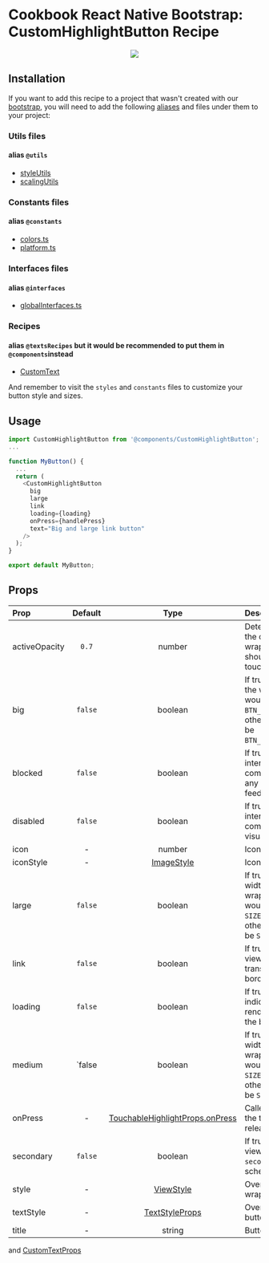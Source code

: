# Cookbook React Native Bootstrap: CustomHighlightButton Recipe

<p align="center">
  <img src="https://raw.githubusercontent.com/Wolox/frontend-cookbook/master/cookbook-react-native/recipes/buttons/custom-highlight-button/recipe.gif">
</p>

## Installation

If you want to add this recipe to a project that wasn't created with our [bootstrap](https://github.com/Wolox/wolmo-bootstrap-react-native), you will need to add the following [aliases](https://github.com/tleunen/babel-plugin-module-resolver#readme) and files under them to your project:

### Utils files
#### alias `@utils`

* [styleUtils](https://github.com/Wolox/wolmo-bootstrap-react-native/blob/master/generators/app/templates/src/utils/styleUtils.ts)
* [scalingUtils](https://github.com/Wolox/wolmo-bootstrap-react-native/blob/master/generators/app/templates/src/utils/scalingUtils.ts)

### Constants files
#### alias `@constants`

* [colors.ts](https://github.com/Wolox/wolmo-bootstrap-react-native/blob/master/generators/app/templates/src/constants/colors.ts)
* [platform.ts](https://github.com/Wolox/wolmo-bootstrap-react-native/blob/master/generators/app/templates/src/constants/platform.ts)

### Interfaces files
#### alias `@interfaces`

* [globalInterfaces.ts](https://github.com/Wolox/wolmo-bootstrap-react-native/blob/master/generators/app/templates/src/interfaces/globalInterfaces.ts)

### Recipes
#### alias `@textsRecipes` but it would be recommended to put them in `@components`instead

* [CustomText](https://github.com/Wolox/frontend-cookbook/master/cookbook-react-native/recipes/texts/custom-text#readme)

And remember to visit the `styles` and `constants` files to customize your button style and sizes.

## Usage

``` ts
import CustomHighlightButton from '@components/CustomHighlightButton';
...

function MyButton() {
  ...
  return (
    <CustomHighlightButton
      big
      large
      link
      loading={loading}
      onPress={handlePress}
      text="Big and large link button"
    />
  );
}

export default MyButton;
```

## Props

| Prop  | Default  | Type | Description |
| :------------ |:---------------:| :---------------:| :-----|
| activeOpacity | `0.7` | number | Determines what the opacity of the wrapped view should be when touch is active. |
| big | `false` | boolean | If true, the height of the wrapped view would be `BTN_HEIGHT.BIG`, otherwise it would be `BTN_HEIGHT.DEFAULT`. |
| blocked | `false` | boolean | If true, disable all interactions for this component without any visual feedback. |
| disabled | `false` | boolean | If true, disable all interactions for this component with visual feedback. |
| icon | - | number | Icon source. |
| iconStyle | - | [ImageStyle](https://reactnative.dev/docs/image-style-props) | Icon style. |
| large | `false` | boolean | If true, the min width of the wrapped view would be `SIZES.LARGE`, otherwise it would be `SIZES.SMALL`. |
| link | `false` | boolean | If true, the wrapped view would be transparent and borderless. |
| loading | `false` | boolean| If true, an activity indicator would be rendered instead of the button. |
| medium | `false | boolean | If true, the min width of the wrapped view would be `SIZES.MEDIUM`, otherwise it would be `SIZES.SMALL`. |
| onPress | - | [TouchableHighlightProps.onPress](https://reactnative.dev/docs/touchablewithoutfeedback#onpress) | Called as soon as the touch is released. |
| secondary | `false` | boolean| If true, the wrapped view would have a `secondary` style scheme. |
| style | - | [ViewStyle](https://reactnative.dev/docs/view-style-props) | Overrides the wrapped view style. |
| textStyle | - | [TextStyleProps](https://reactnative.dev/docs/text-style-props) | Overrides the button label style. |
| title | - | string | Button label text. |

and [CustomTextProps](https://raw.githubusercontent.com/Wolox/frontend-cookbook/master/cookbook-react-native/recipes/texts/custom-text/readme.md)
